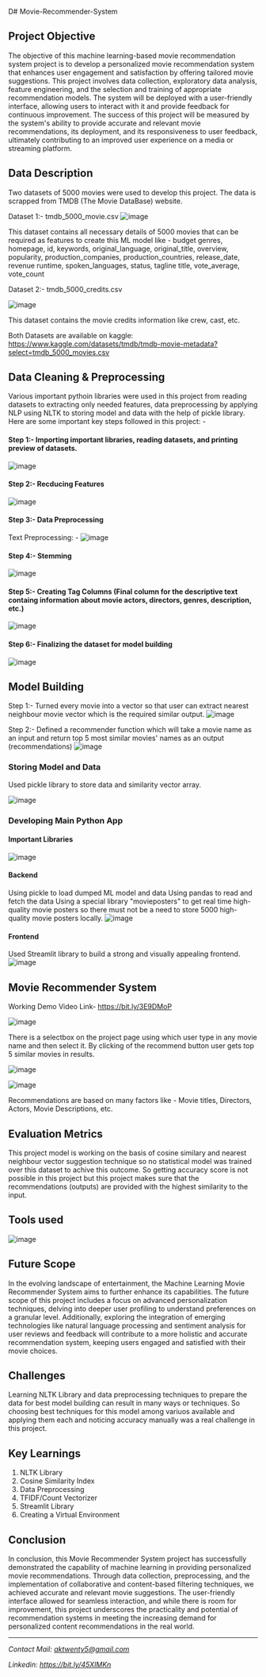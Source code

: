 D# Movie-Recommender-System

## Project Objective

The objective of this machine learning-based movie recommendation system project is to develop a personalized movie recommendation system that enhances user engagement and satisfaction by offering tailored movie suggestions. This project involves data collection, exploratory data analysis, feature engineering, and the selection and training of appropriate recommendation models. The system will be deployed with a user-friendly interface, allowing users to interact with it and provide feedback for continuous improvement. The success of this project will be measured by the system's ability to provide accurate and relevant movie recommendations, its deployment, and its responsiveness to user feedback, ultimately contributing to an improved user experience on a media or streaming platform.

## Data Description

Two datasets of 5000 movies were used to develop this project. The data is scrapped from TMDB (The Movie DataBase) website.

Dataset 1:-
tmdb_5000_movie.csv
![image](https://github.com/anmolkumarfromspn/Movie-Recommender-System/assets/128449996/2bc1a163-9efe-43c4-9a23-76c414ce2edd)

This dataset contains all necessary details of 5000 movies that can be required as features to create this ML model like - budget	genres,	homepage,	id,	keywords,	original_language,	original_title,	overview,	popularity,	production_companies,	production_countries,	release_date,	revenue	runtime,	spoken_languages,	status,	tagline	title,	vote_average,	vote_count

Dataset 2:- 
tmdb_5000_credits.csv

![image](https://github.com/anmolkumarfromspn/Movie-Recommender-System/assets/128449996/15f52dd4-e2f4-45b3-9327-e8e45300cfa4)

This dataset contains the movie credits information like crew, cast, etc. 

Both Datasets are available on kaggle: https://www.kaggle.com/datasets/tmdb/tmdb-movie-metadata?select=tmdb_5000_movies.csv

## Data Cleaning & Preprocessing

Various important pythoin libraries were used in this project from reading datasets to extracting only needed features, data preprocessing by applying NLP using NLTK to storing model and data with the help of pickle library.
Here are some important key steps followed in this project: -

#### Step 1:- Importing important libraries, reading datasets, and printing preview of datasets.

![image](https://github.com/anmolkumarfromspn/Movie-Recommender-System/assets/128449996/72446861-f1d0-4cd6-99ba-892ed6c3acea)

#### Step 2:- Recducing Features

![image](https://github.com/anmolkumarfromspn/Movie-Recommender-System/assets/128449996/f4f98caf-5d08-49e9-838d-696ae31ce50e)

#### Step 3:- Data Preprocessing

Text Preprocessing: -
![image](https://github.com/anmolkumarfromspn/Movie-Recommender-System/assets/128449996/acdaa8cc-a6a4-4fb5-a184-72a6928b58f3)

#### Step 4:- Stemming
![image](https://github.com/anmolkumarfromspn/Movie-Recommender-System/assets/128449996/bef3dcc7-02b7-4ec0-af42-6d89542258a7)

#### Step 5:- Creating Tag Columns (Final column for the descriptive text containg information about movie actors, directors, genres, description, etc.)

![image](https://github.com/anmolkumarfromspn/Movie-Recommender-System/assets/128449996/0619d7d6-fe1c-4da5-b520-06cde1daf7b6)

#### Step 6:- Finalizing the dataset for model building

![image](https://github.com/anmolkumarfromspn/Movie-Recommender-System/assets/128449996/54ffc9f5-064f-49c4-8c9e-99760092c155)

## Model Building

Step 1:-
Turned every movie into a vector so that user can extract nearest neighbour movie vector which is the required similar output.
![image](https://github.com/anmolkumarfromspn/Movie-Recommender-System/assets/128449996/561c4554-2f71-4257-b6ca-f11b86ca4c29)

Step 2:-
Defined a recommender function which will take a movie name as an input and return top 5 most similar movies' names as an output (recommendations)
![image](https://github.com/anmolkumarfromspn/Movie-Recommender-System/assets/128449996/fadd3f5b-6966-4de4-8e4d-071db49b2c2a)

### Storing Model and Data

Used pickle library to store data and similarity vector array.

![image](https://github.com/anmolkumarfromspn/Movie-Recommender-System/assets/128449996/f0dc0165-38ac-473f-bbd2-585e2de2619a)

### Developing Main Python App

#### Important Libraries

![image](https://github.com/anmolkumarfromspn/Movie-Recommender-System/assets/128449996/4e13050b-3508-4742-85f9-d8be5e509df1)

#### Backend
Using pickle to load dumped ML model and data
Using pandas to read and fetch the data
Using a special library "movieposters" to get real time high-quality movie posters so there must not be a need to store 5000 high-quality movie posters locally.
![image](https://github.com/anmolkumarfromspn/Movie-Recommender-System/assets/128449996/62233407-2486-41c0-bc5d-ca05cfbb7c61)

#### Frontend
Used Streamlit library to build a strong and visually appealing frontend.
![image](https://github.com/anmolkumarfromspn/Movie-Recommender-System/assets/128449996/964bb8aa-bff3-4212-a8ad-baf6162ffbe4)

## Movie Recommender System 

Working Demo Video Link- https://bit.ly/3E9DMoP

![image](https://github.com/anmolkumarfromspn/Movie-Recommender-System/assets/128449996/56f99f42-bda8-4c26-8d67-9563fc580a27)

There is a selectbox on the project page using which user type in any movie name and then select it.
By clicking of the recommend button user gets top 5 similar movies in results.

![image](https://github.com/anmolkumarfromspn/Movie-Recommender-System/assets/128449996/42da4279-0be7-4d48-a171-8c27dd83b47d)

![image](https://github.com/anmolkumarfromspn/Movie-Recommender-System/assets/128449996/7c0f79f6-e69b-46b5-9b6a-0a5aa269c8a8)

Recommendations are based on many factors like - Movie titles, Directors, Actors, Movie Descriptions, etc.

## Evaluation Metrics

This project model is working on the basis of cosine similary and nearest neighbour vector suggestion technique so no statistical model was trained over this dataset to achive this outcome. So getting accuracy score is not possible in this project but this project makes sure that the recommendations (outputs) are provided with the highest similarity to the input. 

## Tools used

![image](https://github.com/anmolkumarfromspn/Instahyre-Job-Analytics-Job-Finder/assets/128449996/541d02e0-3d09-4070-825d-f799e6367866)

## Future Scope

In the evolving landscape of entertainment, the Machine Learning Movie Recommender System aims to further enhance its capabilities. The future scope of this project includes a focus on advanced personalization techniques, delving into deeper user profiling to understand preferences on a granular level. Additionally, exploring the integration of emerging technologies like natural language processing and sentiment analysis for user reviews and feedback will contribute to a more holistic and accurate recommendation system, keeping users engaged and satisfied with their movie choices.

## Challenges

Learning NLTK Library and data preprocessing techniques to prepare the data for best model building can result in many ways or techniques. So choosing best techniques for this model among variuos available and applying them each and noticing accuracy manually was a real challenge in this project. 

## Key Learnings

1. NLTK Library
2. Cosine Similarity Index
3. Data Preprocessing
4. TFIDF/Count Vectorizer
5. Streamlit Library
6. Creating a Virtual Environment

## Conclusion

In conclusion, this Movie Recommender System project has successfully demonstrated the capability of machine learning in providing personalized movie recommendations. Through data collection, preprocessing, and the implementation of collaborative and content-based filtering techniques, we achieved accurate and relevant movie suggestions. The user-friendly interface allowed for seamless interaction, and while there is room for improvement, this project underscores the practicality and potential of recommendation systems in meeting the increasing demand for personalized content recommendations in the real world.

--------------------------------------------------------------------------------------------------

*Contact Mail: aktwenty5@gmail.com*

*Linkedin: https://bit.ly/45XlMKn*


